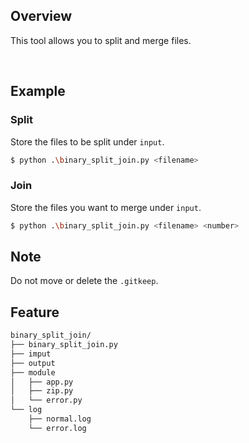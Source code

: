 ## Overview

This tool allows you to split and merge files.

<br>

## Example

### Split

Store the files to be split under `input`.

```bash
$ python .\binary_split_join.py <filename>
```

### Join

Store the files you want to merge under `input`.

```bash
$ python .\binary_split_join.py <filename> <number>
```

## Note

Do not move or delete the `.gitkeep`.

## Feature

```bash
binary_split_join/
├── binary_split_join.py
├── imput
├── output
├── module
│   ├── app.py
│   ├── zip.py
│   └── error.py
└── log
    ├── normal.log
    └── error.log
```
